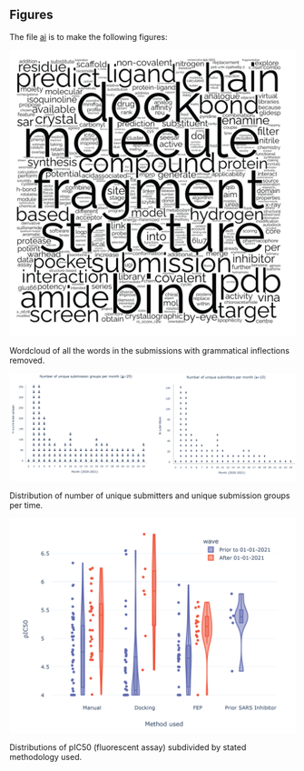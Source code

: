 ## Figures

The file [ai](figures.ai) is to make the following figures:

![figure-01](figures-01.png)

Wordcloud of all the words in the submissions with grammatical inflections removed.

![figure-02](figures-02.png)

Distribution of number of unique submitters and unique submission groups per time.

![figure-02](figures-03.png)

Distributions of pIC50 (fluorescent assay) subdivided by stated methodology used.